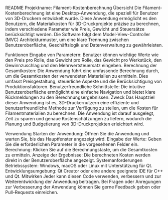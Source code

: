 README
Projektname: Filament-Kostenberechnung
Übersicht
Die Filament-Kostenberechnung ist eine Desktop-Anwendung, die speziell für Benutzer von 3D-Druckern entwickelt wurde. Diese Anwendung ermöglicht es den Benutzern, die Materialkosten für 3D-Druckprojekte präzise zu berechnen, indem verschiedene Parameter wie Preis, Gewicht und Steuersätze berücksichtigt werden. Die Software folgt dem Model-View-Controller (MVC) Architekturmuster, um eine klare Trennung zwischen Benutzeroberfläche, Geschäftslogik und Datenverwaltung zu gewährleisten.

Funktionen
Eingabe von Parametern: Benutzer können wichtige Werte wie den Preis pro Rolle, das Gewicht pro Rolle, das Gewicht pro Werkstück, den Gewinnzuschlag und den Mehrwertsteuersatz eingeben.
Berechnung der Gesamtkosten: Die Anwendung führt eine umfassende Berechnung durch, um die Gesamtkosten der verwendeten Materialien zu ermitteln. Dies umfasst Preisgestaltung, steuerliche Aspekte und die Berücksichtigung von Produktionsfaktoren.
Benutzerfreundliche Schnittstelle: Die intuitive Benutzeroberfläche ermöglicht eine einfache Navigation und bietet klare Rückmeldungen zu den Berechnungsergebnissen.
Zweck
Das Hauptziel dieser Anwendung ist es, 3D-Druckernutzern eine effiziente und benutzerfreundliche Methode zur Verfügung zu stellen, um die Kosten für Filamentmaterialien zu berechnen. Die Anwendung ist darauf ausgelegt, Zeit zu sparen und genaue Kostenschätzungen zu liefern, wodurch die Planung und Budgetierung von 3D-Druckprojekten erleichtert wird.

Verwendung
Starten der Anwendung: Öffnen Sie die Anwendung und warten Sie, bis das Hauptfenster angezeigt wird.
Eingabe der Werte: Geben Sie die erforderlichen Parameter in die vorgesehenen Felder ein.
Berechnung: Klicken Sie auf die Berechnungstaste, um die Gesamtkosten zu ermitteln.
Anzeige der Ergebnisse: Die berechneten Kosten werden direkt in der Benutzeroberfläche angezeigt.
Systemanforderungen
Betriebssystem: Windows, macOS oder Linux mit Unterstützung für Qt.
Entwicklungsumgebung: Qt Creator oder eine andere geeignete IDE für C++ und Qt.
Mitwirken
Jeder kann diesen Code verwenden, verbessern und zur Weiterentwicklung der Anwendung beitragen. Bei Fragen oder Anregungen zur Verbesserung der Anwendung können Sie gerne Feedback geben oder Pull-Requests einreichen.
